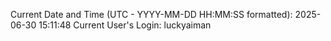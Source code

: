 Current Date and Time (UTC - YYYY-MM-DD HH:MM:SS formatted): 2025-06-30 15:11:48
Current User's Login: luckyaiman
